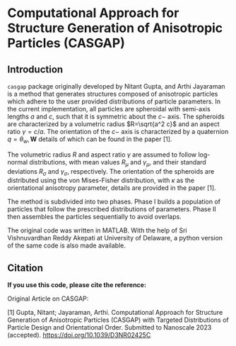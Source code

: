 # Computational Approach for Structure Generation of Anisotropic Particles (CASGAP)

## Introduction
`casgap` package originally developed by Nitant Gupta, and Arthi Jayaraman is a method that generates structures composed of anisotropic particles which adhere to the user provided distributions of particle parameters. In the current implementation, all particles are spheroidal with semi-axis lengths $a$ and $c$, such that it is symmetric about the $c-$ axis. The spheroids are characterized by a volumetric radius $R=\sqrt{a^2 c}$ and an aspect ratio $\gamma=c/a$.  The orientation of the $c-$ axis is characterized by a quaternion $q={\theta_w, \mathbf{W}}$ details of which can be found in the paper [1].

The volumetric radius $R$ and aspect ratio $\gamma$ are assumed to follow log-normal distributions, with mean values $R_\mu$ and $\gamma_\mu$, and their standard deviations $R_\sigma$ and $\gamma_\sigma$, respectively. The orientation of the spheroids are distributed using the von Mises-Fisher distribution, with $\kappa$ as the orientational anisotropy parameter, details are provided in the paper [1].

The method is subdivided into two phases. Phase I builds a population of particles that follow the prescribed distributions of parameters. Phase II then assembles the particles sequentially to avoid overlaps.

The original code was written in MATLAB. With the help of Sri Vishnuvardhan Reddy Akepati at University of Delaware, a python version of the same code is also made available.

## Citation

__If you use this code, please cite the reference:__

Original Article on CASGAP:  

[1] Gupta, Nitant; Jayaraman, Arthi. Computational Approach for Structure Generation of Anisotropic Particles (CASGAP) with Targeted Distributions of Particle Design and Orientational Order. Submitted to Nanoscale 2023 (accepted). https://doi.org/10.1039/D3NR02425C
